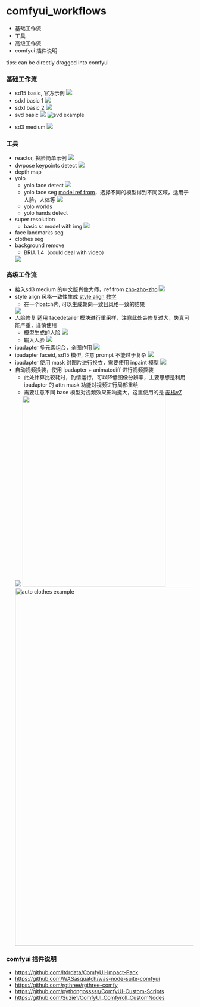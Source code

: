 # comfyui_workflows

- 基础工作流
- 工具
- 高级工作流
- comfyui 插件说明

tips: can be directly dragged into comfyui

### 基础工作流

- sd15 basic, 官方示例
  <img src="workflows/basic/sd15_basic.png">
- sdxl basic 1
  <img src="workflows/basic/sdxl_basic_001.png">
- sdxl basic 2
  <img src="workflows/basic/sdxl_basic_002.png">
- svd basic
  <img src="workflows/basic/svd_basic.png">
  ![svd example](resource/basic/svd_00001.gif)
  <!-- <video width="320" height="240" controls>
    <source src="resource/basic/svd_00001.mp4" type="video/mp4">
  </video> -->
<!-- - sd cascade
  <img src="workflows/basic/sd_cascade_basic.png"> -->
- sd3 medium
  <img src="workflows/basic/sd3_medium_basic.png">

### 工具
- reactor, 换脸简单示例
   <img src="workflows/tools/reactor_basic.png">
- dwpose keypoints detect
   <img src="workflows/tools/dwpose.png">
- depth map
- yolo 
  - yolo face detect
    <img src="workflows/tools/yolo_face_detect.png">
  - yolo face seg [model ref from](https://huggingface.co/jags/yolov8_model_segmentation-set/tree/main)，选择不同的模型得到不同区域，适用于人脸，人体等
    <img src="workflows/tools/yolo_face_seg.png">
  - yolo worlds
  - yolo hands detect
- super resolution
  - basic sr model with img
    <img src="workflows/tools/super_resolution_basic_1.png">
- face landmarks seg
- clothes seg
- background remove
  - BRIA 1.4（could deal with video）
  <img src="workflows/tools/background_remove_BRIA.png">


### 高级工作流
- 接入sd3 medium 的中文版肖像大师，ref from [zho-zho-zho](https://github.com/ZHO-ZHO-ZHO/ComfyUI-Workflows-ZHO)
  <img src="workflows/advanced/portrait_zh_sd3_medium_blue.png">
- style align 风格一致性生成 [style align](https://github.com/brianfitzgerald/style_aligned_comfy)  [教学](https://www.youtube.com/watch?v=itBiBOYWHF8)
  - 在一个batch内, 可以生成朝向一致且风格一致的结果
  <img src="workflows/advanced/style_align_in_batch.png">
- 人脸修复 适用 facedetailer 模块进行重采样，注意此处会修复过大，失真可能严重，谨慎使用
  - 模型生成的人脸
    <img src="workflows/advanced/face_detailer_with_sd_gened.png">
  - 输入人脸
    <img src="workflows/advanced/face_detailer_with_sd.png">
- ipadapter 多元素组合，全图作用
  <img src="workflows/advanced/ipadapter_combine_multi_items.png">
- ipadapter faceid, sd15 模型, 注意 prompt 不能过于复杂
  <img src="workflows/advanced/ipadapter_faceid_01.png">
- ipadapter 使用 mask 对图片进行换衣，需要使用 inpaint 模型
  <img src="workflows/advanced/ipadapter_image_change_cloth_with_mask.png">
- 自动视频换装，使用 ipadapter + animatediff 进行视频换装
  - 此处计算比较耗时，酌情运行，可以降低图像分辨率，主要思想是利用 ipadapter 的 attn mask 功能对视频进行局部重绘
  - 需要注意不同 base 模型对视频效果影响挺大，这里使用的是 [麦橘v7](https://civitai.com/models/43331/majicmix-realistic)
  <img src="workflows/advanced/auto_clothes_with_attn_masked_ipadapter_and_animatediff.png">
  <img src="resource/advanced/clothes.jpg" width="384" height="512">
  <img src="resource/advanced/auto_clothes_combine.gif" width="540" height="960" alt="auto clothes example">

### comfyui 插件说明

- https://github.com/ltdrdata/ComfyUI-Impact-Pack
- https://github.com/WASasquatch/was-node-suite-comfyui
- https://github.com/rgthree/rgthree-comfy
- https://github.com/pythongosssss/ComfyUI-Custom-Scripts
- https://github.com/Suzie1/ComfyUI_Comfyroll_CustomNodes

<!-- 
- 0002_video_get_mask
  - 使用 segment everything 进行 codef 的数据预处理，生成对应的 mask 和图片帧并保存在指定文件夹，注意需要指定保存的根路径，使用了一些字符串拼接操作
  - https://qiuyu96.github.io/CoDeF/
  - ![workflow](workflows/0002_video_get_mask_for_codef.png)

- 0003_img_controlNet_basic_img2img_with_lineart_add_faceswap
  - 使用 lineart 进行图片控制，并进行人脸修复和 faceswap
  - <img src="resource/0003_ori.png" width="512" height="256">
  - <img src="resource/0003_after_control.png" width="512" height="256">

- 0003_img_detect_and_crop_with_mask
  - 获取人体框的 mask 和 截取对应的人体

- 0004_img_ipadapter_style_fusion
  - 使用 ipadapter 融合不同风格的图片
  - 注意不同 ipadpater 的控制程度不同，并非越强越好
  - <img src="resource/0004_combine.png" width="192" height="128">

- 0005_img_ipadapter_combine2img_by_mask
  - ipadapter 使用 mask 技术将两个人物组合在一起，注意 ipadapter需要更强的控制力度，选择 plus 版本，可以使用不同风格的 base模型生成不同风格的图片
  - <img src="resource/0005_1.png" width="192" height="128">
  - <img src="resource/0005_2.jpeg" width="128" height="192">
  - <img src="resource/0005_combine.png" width="192" height="128">

- 0006_img_ipadapter_combine3img_by_mask_with_bg
  - ipadpater 使用 mask 进行构图，将人物和背景风格图片融合
  - <img src="resource/0006_1.png" width="192">
  - <img src="resource/0006_2.png" width="192">
  - <img src="resource/0006_3.png" width="192">
  - <img src="resource/0006_combine.png" width="256">

- 0007_img_basic_comfyui_with_clip_conditional
  - 对 conditional 三种方式 concat,average,combine 的不同理解，详见[https://www.youtube.com/watch?v=_C7kR2TFIX0&t=1026s],很优秀的介绍视频
  - <img src="resource/0007_res.png" width="256">

- 0008_img_face_detect_and_crop_and_pose
  - 人体 pose 和人脸框检测
  - ![workflow](workflows/0008_img_face_detect_and_crop_and_pose.png)
- 0008_img_face_detect_and_crop
  - 人脸关键点检测
  - ![workflow](workflows/0008_img_face_detect_and_crop.png) -->
